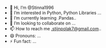 - 👋 Hi, I’m @Stinna1996
- 👀 I’m interested in Python, Python Libraries ...
- 🌱 I’m currently learning .Pandas..
- 💞️ I’m looking to collaborate on ...
- 📫 How to reach me .stijnpolak7@gmail.com..
- 😄 Pronouns: ...
- ⚡ Fun fact: ...

<!---
Stinna1996/Stinna1996 is a ✨ special ✨ repository because its `README.md` (this file) appears on your GitHub profile.
You can click the Preview link to take a look at your changes.
--->
